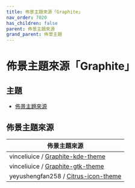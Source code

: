 ```yaml
---
title: 佈景主題來源「Graphite」
nav_order: 7020
has_children: false
parent: 佈景主題來源
grand_parent: 佈景主題
---
```



# 佈景主題來源「Graphite」




## 主題

* [佈景主題來源](#佈景主題來源)




## 佈景主題來源

| 佈景主題來源 |
| ---------- |
| vinceliuice / [Graphite-kde-theme](https://github.com/vinceliuice/Graphite-kde-theme) |
| vinceliuice / [Graphite-gtk-theme](https://github.com/vinceliuice/Graphite-gtk-theme) |
| yeyushengfan258 / [Citrus-icon-theme](https://github.com/yeyushengfan258/Citrus-icon-theme) |
